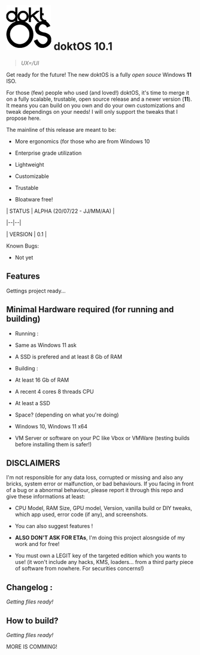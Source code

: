 
# ![](https://github.com/Dok-T/doktOS-10.1/raw/main/Medias/Logos/Exports/doktOS_Logo.png)        doktOS 10.1 

  



  

  

>  *UX=/UI*

  

  

Get ready for the future! The new doktOS is a fully *open souce* Windows **11** ISO.

  

  

For those (few) people who used (and loved!) doktOS, it's time to merge it on a fully scalable, trustable, open source release and a newer version (**11**). It means you can build on you own and do your own customizations and tweak dependings on your needs! I will only support the tweaks that I propose here.

  

The mainline of this release are meant to be:

  

  

- More ergonomics (for those who are from Windows 10

  

- Enterprise grade utilization

  

- Lightweight

  

- Customizable

  

- Trustable

  

- Bloatware free!

  

  

| STATUS | ALPHA (20/07/22 - JJ/MM/AA) |

  

|--|--|

  

| VERSION | 0.1 |

  

  

Known Bugs:

  

  

- Not yet

  

  

## Features

  

  

Gettings project ready...

  

  

## Minimal Hardware required (for running and building)

  

  

- Running :

  

- Same as Windows 11 ask

  

- A SSD is prefered and at least 8 Gb of RAM

  

- Building :

  

- At least 16 Gb of RAM

- A recent 4 cores 8 threads CPU

  

- At least a SSD

  

- Space? (depending on what you're doing)

  

- Windows 10, Windows 11 x64

  

- VM Server or software on your PC like Vbox or VMWare (testing builds before installing them is safer!)

  

  

## DISCLAIMERS

  

I'm not responsible for any data loss, corrupted or missing and also any bricks, system error or malfunction, or bad behaviours. If you facing in front of a bug or a abnormal behaviour, please report it through this repo and give these informations at least:

  

- CPU Model, RAM Size, GPU model, Version, vanilla build or DIY tweaks, which app used, error code (if any), and screenshots.

  

- You can also suggest features !

  

-  **ALSO DON'T ASK FOR ETAs**, I'm doing this project alosngside of my work and for free!

  

- You must own a LEGIT key of the targeted edition which you wants to use! (it won't include any hacks, KMS, loaders... from a third party piece of software from nowhere. For securities concerns!)

  

  

## Changelog :

  

*Getting files ready!*

  

  

## How to build?

  

*Getting files ready!*

  

MORE IS COMMING!
